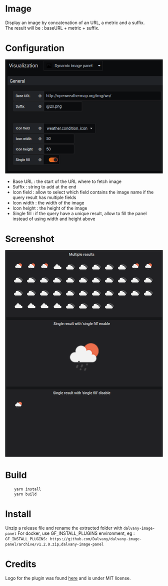 # Image

Display an image by concatenation of an URL, a metric and a suffix.  
The result will be : baseURL + metric + suffix.  

# Configuration

![configuration panel](screenshot/configuration.png)

-   Base URL : the start of the URL where to fetch image
-   Suffix : string to add at the end
-   Icon field : allow to select which field contains the image name if the query
    result has multiple fields
-   Icon width : the width of the image
-   Icon height : the height of the image
-   Single fill : if the query have a unique result, allow to fill the panel instead
    of using width and height above

# Screenshot

![screenshot](screenshot/screenshot.png)

# Build

```
    yarn install
    yarn build
```

# Install

Unzip a release file and rename the extracted folder with `dalvany-image-panel`
For docker, use GF_INSTALL_PLUGINS environment, eg : `GF_INSTALL_PLUGINS: https://github.com/Dalvany/dalvany-image-panel/archive/v1.2.0.zip;dalvany-image-panel`

# Credits

Logo for the plugin was found [here](https://www.iconfinder.com/icons/211677/image_icon) and is under MIT license.
